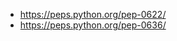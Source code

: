 <!-- ---
sidebar_position: 21
title: A.21. Pattern Matching → match
sidebar_label: A.21. Pattern Matching → match (WIP)
--- -->


- https://peps.python.org/pep-0622/
- https://peps.python.org/pep-0636/

